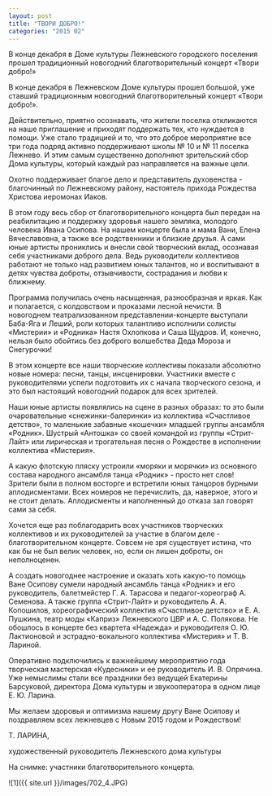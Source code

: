 ```yaml
---
layout: post
title: "ТВОРИ ДОБРО!"
categories: "2015 02"
---
```


В конце декабря в Доме культуры Лежневского городского поселения прошел традиционный новогодний благотворительный концерт «Твори добро!»

В конце декабря в Лежневском Доме культуры прошел большой, уже ставший традиционным новогодний благотворительный концерт «Твори добро!».

Действительно, приятно осознавать, что жители поселка откликаются на наше приглашение и приходят поддержать тех, кто нуждается в помощи. Уже стало традицией и то, что это доброе мероприятие все три года подряд активно поддерживают школы № 10 и № 11 поселка Лежнево. И этим самым существенно дополняют зрительский сбор Дома культуры, который каждый раз направляется на важные цели.

Охотно поддерживает благое дело и представитель духовенства - благочинный по Лежневскому району, настоятель прихода Рождества Христова иеромонах Иаков.

В этом году весь сбор от благотворительного концерта был передан на реабилитацию и поддержку здоровья нашего земляка, молодого человека Ивана Осипова. На нашем концерте была и мама Вани, Елена Вячеславовна, а также все родственники и близкие друзья. А сами юные артисты прониклись и внесли свой творческий вклад, осознавая себя участниками доброго дела. Ведь руководители коллективов работают не только над развитием юных талантов, но и воспитывают в детях чувства доброты, отзывчивости, сострадания и любви к ближнему.

Программа получилась очень насыщенная, разнообразная и яркая. Как и полагается, с колдовством и проказами лесной нечисти. В новогоднем театрализованном представлении-концерте выступали Баба-Яга и Леший, роли которых талантливо исполнили солисты «Мистерии» и «Родника» Настя Охлопкова и Саша Щудров. И, конечно, нельзя было обойтись без доброго волшебства Деда Мороза и Снегурочки!

В этом концерте все наши творческие коллективы показали абсолютно новые номера: песни, танцы, инсценировки. Участники вместе с руководителями успели подготовить их с начала творческого сезона, и это был настоящий новогодний подарок для всех зрителей.

Наши юные артисты появлялись на сцене в разных образах: то это были очаровательные «снежинки-балеринки» из коллектива «Счастливое детство», то маленькие забавные «кошечки» младшей группы ансамбля «Родник». Шустрый «Антошка» со своей командой из группы «Стрит-Лайт» или лирическая и трогательная песня о Рождестве в исполнении коллектива «Мистерия».

А какую флотскую пляску устроили «моряки и морячки» из основного состава народного ансамбля танца «Родник» - просто нет слов! Зрители были в полном восторге и встретили юных танцоров бурными аплодисментами. Всех номеров не перечислить, да, наверное, этого и не стоит делать. Аплодисменты и наполненный до отказа зал говорят сами за себя.

Хочется еще раз поблагодарить всех участников творческих коллективов и их руководителей за участие в благом деле - благотворительном концерте. Совсем не зря существует истина, что как бы не был велик человек, но, если он лишен доброты, он неполноценен.

А создать новогоднее настроение и оказать хоть какую-то помощь Ване Осипову сумели народный ансамбль танца «Родник» и его руководитель, балетмейстер Г. А. Тарасова и педагог-хореограф А. Семенова. А также группа «Стрит-Лайт» и руководитель А. А. Копошилов, хореографический коллектив «Счастливое детство» и Е. А. Пушкина, театр моды «Каприз» Лежневского ЦВР и А. С. Полякова. Не обошлось в концерте без квартета «Надежда» и руководителя О. Ю. Лактионовой и эстрадно-вокального коллектива «Мистерия» и Т. В. Лариной.

Оперативно подключились к важнейшему мероприятию года творческая мастерская «Кудесники» и ее руководитель И. В. Опрячина. Уже немыслимы стали все праздники без ведущей Екатерины Барсуковой, директора Дома культуры и звукооператора в одном лице Е. Ю. Ларина.

Мы желаем здоровья и оптимизма нашему другу Ване Осипову и поздравляем всех лежневцев с Новым 2015 годом и Рождеством!

Т. ЛАРИНА,

художественный руководитель Лежневского дома культуры

На снимке: участники благотворительного концерта.

![1]({{ site.url }}/images/702_4.JPG)
